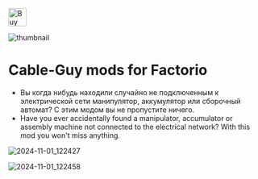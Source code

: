 <a href='https://ko-fi.com/Q5Q418BPJA' target='_blank'><img height='36' style='border:0px;height:36px;' src='https://storage.ko-fi.com/cdn/kofi3.png?v=6' border='0' alt='Buy Me a Coffee at ko-fi.com' /></a>

![thumbnail](https://github.com/user-attachments/assets/8a7e5f28-4554-4798-a432-177a946139bb) 
# Cable-Guy mods for Factorio

- Вы когда нибудь находили случайно не подключенным к электрической сети манипулятор, аккумулятор или сборочный автомат? С этим модом вы не пропустите ничего.<br>
- Have you ever accidentally found a manipulator, accumulator or assembly machine not connected to the electrical network? With this mod you won't miss anything.

![2024-11-01_122427](https://github.com/user-attachments/assets/63d267d7-7732-4a28-a545-af6e4f6e0418)

![2024-11-01_122458](https://github.com/user-attachments/assets/9d867508-5893-4634-ad0a-735f4e8b9bd9)


